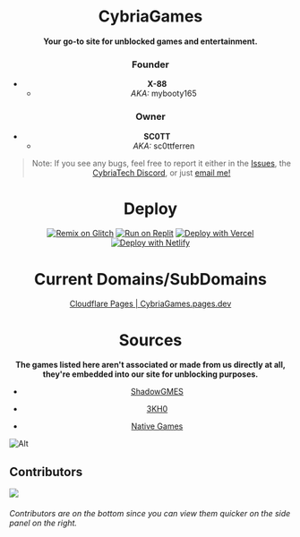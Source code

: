 <center>
  
# CybriaGames
**Your go-to site for unblocked games and entertainment.**
### Founder
- **X-88**
  - *AKA:* mybooty165

### Owner
- **SC0TT**
  - *AKA:* sc0ttferren


> Note: If you see any bugs, feel free to report it either in the <a href="https://github.com/CybriaTech/CybriaGames/issues">Issues</a>, the <a href="https://bit.ly/cybriatech">CybriaTech Discord</a>, or just <a href="mailto:timmytamle569@gmail.com">email me!</a>

# Deploy

[![Remix on Glitch](https://binbashbanana.github.io/deploy-buttons/buttons/remade/glitch.svg)](https://glitch.com/edit/#!/import/github/CybriaTech/CybriaGames)
[![Run on Replit](https://binbashbanana.github.io/deploy-buttons/buttons/remade/replit.svg)](https://replit.com/github/CybriaTech/CybriaGames)
[![Deploy with Vercel](https://binbashbanana.github.io/deploy-buttons/buttons/remade/vercel.svg)](https://vercel.com/new/clone?repositoryurl=https://github.com/CybriaTech/CybriaGames)
[![Deploy with Netlify](https://binbashbanana.github.io/deploy-buttons/buttons/remade/netlify.svg)](https://app.netlify.com/start/deploy?repository=https://github.com/CybriaTech/CybriaGames)

# Current Domains/SubDomains

<a href="https://cybriagames.pages.dev/">Cloudflare Pages | CybriaGames.pages.dev</a>

# Sources
**The games listed here aren't associated or made from us directly at all, they're embedded into our site for unblocking purposes.**

- <a href="https://github.com/shadowgmes/shadowgmes.github.io">ShadowGMES</a>

- <a href="https://github.com/3kh0">3KH0</a>

- <a href="https://github.com/Parcoil/nativegames.net-v1">Native Games</a>
</center>

![Alt](https://repobeats.axiom.co/api/embed/26fd564a729fa8dbc12f1f258168e58ef59b437d.svg "Repobeats analytics image")

## Contributors

<img src="https://contrib.rocks/image?repo=CybriaTech/CybriaGames">

###### Contributors are on the bottom since you can view them quicker on the side panel on the right.
